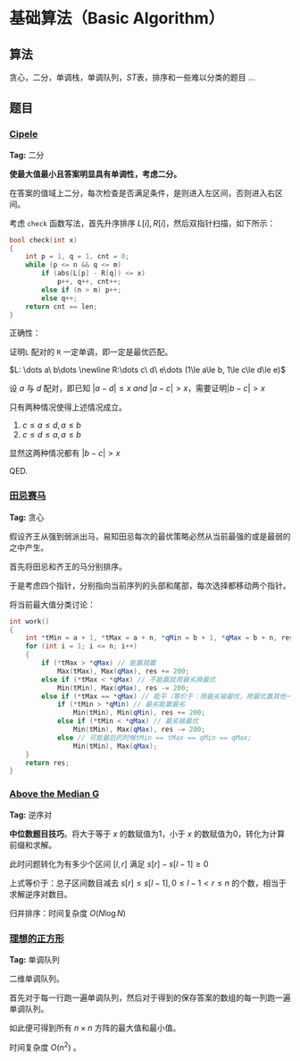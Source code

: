 # 基础算法（Basic Algorithm）

## 算法

贪心，二分，单调栈，单调队列，$ST$表，排序和一些难以分类的题目 $\dots$

## 题目

### [Cipele](https://www.luogu.com.cn/problem/P7305)

**Tag:** 二分

**使最大值最小且答案明显具有单调性，考虑二分。**

在答案的值域上二分，每次检查是否满足条件，是则进入左区间，否则进入右区间。

考虑 `check` 函数写法，首先升序排序 $L[i], R[i]$，然后双指针扫描，如下所示：

```cpp
bool check(int x)
{
    int p = 1, q = 1, cnt = 0;
    while (p <= n && q <= m)
        if (abs(L[p] - R[q]) <= x)
            p++, q++, cnt++;
        else if (n > m) p++;
        else q++;
    return cnt == len;
}
```

正确性：

证明`L` 配对的 `R` 一定单调，即一定是最优匹配。

$L: \dots a\ b\dots \newline R:\dots c\ d\ e\dots (1\le a\le b, 1\le c\le d\le e)$

设 $a$ 与 $d$ 配对，即已知 $|a - d|\le x\ and\ |a - c|>x$，需要证明$|b - c|>x$

只有两种情况使得上述情况成立。

1. $c\le a\le d, a\le b$
2. $c\le d\le a, a\le b$

显然这两种情况都有 $|b - c| > x$

QED.

### [田忌赛马](https://www.luogu.com.cn/problem/P1650)

**Tag:** 贪心

假设齐王从强到弱派出马，易知田忌每次的最优策略必然从当前最强的或是最弱的之中产生。

首先将田忌和齐王的马分别排序。

于是考虑四个指针，分别指向当前序列的头部和尾部，每次选择都移动两个指针。

将当前最大值分类讨论：

```cpp
int work()
{
    int *tMin = a + 1, *tMax = a + n, *qMin = b + 1, *qMax = b + n, res = 0;
    for (int i = 1; i <= n; i++)
    {
        if (*tMax > *qMax) // 能赢就赢
            Max(tMax), Max(qMax), res += 200;
        else if (*tMax < *qMax) // 不能赢就用最劣换最优
            Min(tMin), Max(qMax), res -= 200;
        else if (*tMax == *qMax) // 能平（等价于：用最劣输最优，用最优赢其他一匹马）
            if (*tMin > *qMin) // 最劣能赢最劣
                Min(tMin), Min(qMin), res += 200;
            else if (*tMin < *qMax) // 最劣输最优
                Min(tMin), Max(qMax), res -= 200;
            else // 可能最后的时候tMin == tMax == qMin == qMax;
                Min(tMin), Max(qMax);
    }
    return res;
}
```

### [Above the Median G](https://www.luogu.com.cn/problem/P3031)

**Tag:** 逆序对

**中位数题目技巧**。将大于等于 $x$ 的数赋值为1，小于 $x$ 的数赋值为0，转化为计算前缀和求解。

此时问题转化为有多少个区间 $[l,r]$ 满足 $s[r]-s[l-1]\ge 0$

上式等价于：总子区间数目减去 $s[r]\le s[l-1], 0\le l-1<r\le n$ 的个数，相当于求解逆序对数目。

归并排序：时间复杂度 $O(N\log{N})$

### [理想的正方形](https://www.luogu.com.cn/problem/P2216)

**Tag:** 单调队列

二维单调队列。

首先对于每一行跑一遍单调队列，然后对于得到的保存答案的数组的每一列跑一遍单调队列。

如此便可得到所有 $n\times n$ 方阵的最大值和最小值。

时间复杂度 $O(n^2)$ 。
